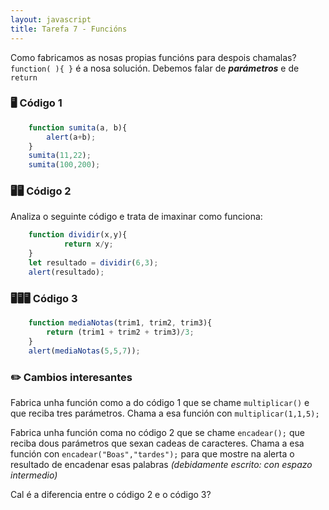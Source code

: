 ```yaml
---
layout: javascript
title: Tarefa 7 - Funcións
---
```

Como fabricamos as nosas propias funcións para despois chamalas? `function( ){ }` é a nosa solución. Debemos falar de ***parámetros*** e de `return`

<!-- ### 🧺 Preparación

Precisamos unha carpeta á que imos chamar **tarefa7_funcións** que terá coma sempre un *.html* xunto cun *.css* e tamén un *.js.* Podemos facer o mesmo que na anterior tarefa:

[ Tarefa 0: Crear infraestrutura](../t0) -->

### 🖥 Código 1
<!-- 
No ficheiro *.js* tecleamos: -->
```js
    function sumita(a, b){
        alert(a+b);
    }
    sumita(11,22);
    sumita(100,200);  
```

### 🖥🖥 Código 2

Analiza o  seguinte código e trata de imaxinar como funciona:

```js
    function dividir(x,y){
    		return x/y;
    }
    let resultado = dividir(6,3);
    alert(resultado);
```

### 🖥🖥🖥 Código 3

```js	
    function mediaNotas(trim1, trim2, trim3){
    	return (trim1 + trim2 + trim3)/3;
    }
    alert(mediaNotas(5,5,7));
```

<!-- ### 🎞 Visualizar o javascript

Calcamos no *.html* e debería abrirse o navegador mostrando o resultado do noso código. -->

### ✏️ Cambios interesantes

Fabrica unha función como a do código 1 que se chame `multiplicar()` e que reciba tres parámetros. Chama  a esa función con `multiplicar(1,1,5);`

Fabrica unha función coma no código 2 que se chame `encadear();` que reciba dous parámetros que sexan cadeas de caracteres. Chama a esa función con `encadear("Boas","tardes");` para que mostre na alerta o resultado de encadenar esas palabras *(debidamente escrito: con espazo intermedio)* 

Cal é a diferencia entre o código 2 e o código 3?